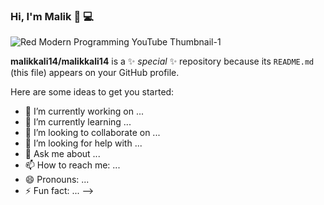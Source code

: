

### Hi, I'm Malik 👋 💻

![Red Modern Programming YouTube Thumbnail-1](https://github.com/malikkali14/malikkali14/assets/126530790/2b67a27e-96b2-4525-a72a-8d3153fce229)

**malikkali14/malikkali14** is a ✨ _special_ ✨ repository because its `README.md` (this file) appears on your GitHub profile.

Here are some ideas to get you started:

- 🔭 I’m currently working on ...
- 🌱 I’m currently learning ...
- 👯 I’m looking to collaborate on ...
- 🤔 I’m looking for help with ...
- 💬 Ask me about ...
- 📫 How to reach me: ...
- 😄 Pronouns: ...
- ⚡ Fun fact: ...
-->
